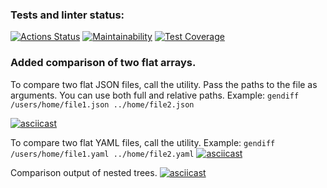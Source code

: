 ### Tests and linter status:
[![Actions Status](https://github.com/vitalii88/frontend-project-lvl2/workflows/hexlet-check/badge.svg)](https://github.com/vitalii88/frontend-project-lvl2/actions)
[![Maintainability](https://api.codeclimate.com/v1/badges/1ccabf178599750ca5a5/maintainability)](https://codeclimate.com/github/vitalii88/frontend-project-lvl2/maintainability)
[![Test Coverage](https://api.codeclimate.com/v1/badges/1ccabf178599750ca5a5/test_coverage)](https://codeclimate.com/github/vitalii88/frontend-project-lvl2/test_coverage)

### Added comparison of two flat arrays.

To compare two flat JSON files, call the utility. Pass the paths to the file as arguments. You can use both full and relative paths.
Example: `gendiff /users/home/file1.json ../home/file2.json`

[![asciicast](https://asciinema.org/a/KOiJI9B0pPcOK5oJ7PqgWUH5p.svg)](https://asciinema.org/a/KOiJI9B0pPcOK5oJ7PqgWUH5p)

To compare two flat YAML files, call the utility.
Example: `gendiff /users/home/file1.yaml ../home/file2.yaml`
[![asciicast](https://asciinema.org/a/OQmjl0ZhNuNaCRYm5ivyeheVO.svg)](https://asciinema.org/a/OQmjl0ZhNuNaCRYm5ivyeheVO)

Comparison output of nested trees.
[![asciicast](https://asciinema.org/a/405101.svg)](https://asciinema.org/a/405101)
